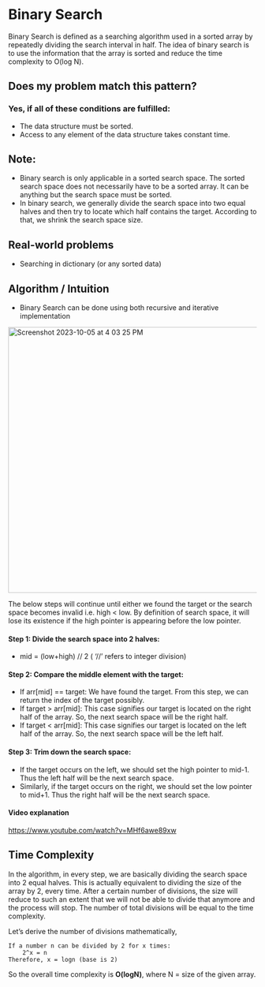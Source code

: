 # Binary Search
Binary Search is defined as a searching algorithm used in a sorted array by repeatedly dividing the search interval in half. The idea of binary search is to use the information that the array is sorted and reduce the time complexity to O(log N). 

## Does my problem match this pattern?

### Yes, if all of these conditions are fulfilled:
- The data structure must be sorted.
- Access to any element of the data structure takes constant time.

## Note: 
- Binary search is only applicable in a sorted search space. The sorted search space does not necessarily have to be a sorted array. It can be anything but the search space must be sorted.
- In binary search, we generally divide the search space into two equal halves and then try to locate which half contains the target. According to that, we shrink the search space size.


## Real-world problems
- Searching in dictionary (or any sorted data)



## Algorithm / Intuition 
- Binary Search can be done using both recursive and iterative implementation

<img width="539" alt="Screenshot 2023-10-05 at 4 03 25 PM" src="https://github.com/yadavanuj1996/algorithms-data-structures/assets/22169012/df1b5015-09b2-4765-8f0b-082a8eb13c9e">


The below steps will continue until either we found the target or the search space becomes invalid i.e. high < low. By definition of search space, it will lose its existence if the high pointer is appearing before the low pointer.

#### Step 1: Divide the search space into 2 halves:
- mid = (low+high) // 2 ( ‘//’ refers to integer division)
#### Step 2: Compare the middle element with the target:
- If arr[mid] == target: We have found the target. From this step, we can return the index of the target possibly.
- If target > arr[mid]: This case signifies our target is located on the right half of the array. So, the next search space will be the right half.
- If target < arr[mid]: This case signifies our target is located on the left half of the array. So, the next search space will be the left half.

#### Step 3: Trim down the search space:
- If the target occurs on the left, we should set the high pointer to mid-1. Thus the left half will be the next search space.
- Similarly, if the target occurs on the right, we should set the low pointer to mid+1. Thus the right half will be the next search space.

#### Video explanation
https://www.youtube.com/watch?v=MHf6awe89xw
## Time Complexity
In the algorithm, in every step, we are basically dividing the search space into 2 equal halves. This is actually equivalent to dividing the size of the array by 2, every time. After a certain number of divisions, the size will reduce to such an extent that we will not be able to divide that anymore and the process will stop. The number of total divisions will be equal to the time complexity.

Let’s derive the number of divisions mathematically,
```
If a number n can be divided by 2 for x times:
	2^x = n
Therefore, x = logn (base is 2)
```
So the overall time complexity is **O(logN)**, where N = size of the given array.
